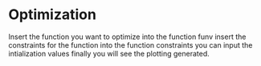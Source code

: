 # Optimization
Insert the function you want to optimize into the function funv
insert the constraints for the function into the function constraints
you can input the intialization values
finally you will see the plotting generated.
